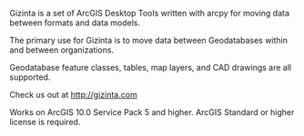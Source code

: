 Gizinta is a set of ArcGIS Desktop Tools written with arcpy for moving data between formats and data models.

The primary use for Gizinta is to move data between Geodatabases within and between organizations.

Geodatabase feature classes, tables, map layers, and CAD drawings are all supported.

Check us out at http://gizinta.com

Works on ArcGIS 10.0 Service Pack 5 and higher. ArcGIS Standard or higher license is required.

